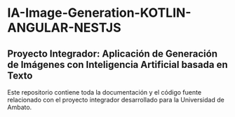 # IA-Image-Generation-KOTLIN-ANGULAR-NESTJS

## Proyecto Integrador: Aplicación de Generación de Imágenes con Inteligencia Artificial basada en Texto

Este repositorio contiene toda la documentación y el código fuente relacionado con el proyecto integrador desarrollado para la Universidad de Ambato.


